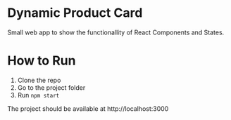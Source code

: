 # Dynamic Product Card

Small web app to show the functionallity of React Components and States.

# How to Run
1. Clone the repo
2. Go to the project folder
3. Run `npm start`

The project should be available at http://localhost:3000
 
 
